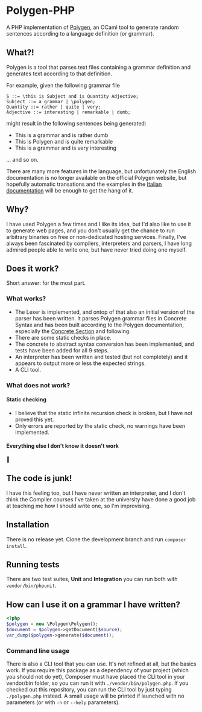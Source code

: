 # Polygen-PHP

A PHP implementation of [Polygen](http://polygen.org), an OCaml tool to generate random sentences according to a
language definition (or grammar).

## What?!
Polygen is a tool that parses text files containing a grammar definition and generates text according to that
definition.

For example, given the following grammar file
```
S ::= \this is Subject and is Quantity Adjective;
Subject ::= a grammar | \polygen;
Quantity ::= rather | quite | very;
Adjective ::= interesting | remarkable | dumb;
```
might result in the following sentences being generated:
* This is a grammar and is rather dumb
* This is Polygen and is quite remarkable
* This is a grammar and is very interesting

... and so on.

There are many more features in the language, but unfortunately the English documentation is no longer available on the
official Polygen website, but hopefully automatic transations and the examples in the
[Italian documentation](https://polygen.org/it/manuale) will be enough to get the hang of it.

## Why?

I have used Polygen a few times and I like its idea, but I'd also like to use it to generate web pages, and you don't
usually get the chance to run arbitrary binaries on free or non-dedicated hosting services. Finally, I've always been
fascinated by compilers, interpreters and parsers, I have long admired people able to write one, but have never tried
doing one myself.

## Does it work?

Short answer: for the most part.

### What works?

* The Lexer is implemented, and ontop of that also an initial version of the parser has been written.
It parses Polygen grammar files in Concrete Syntax and has been built according to the Polygen documentation, especially
the [Concrete Section](https://polygen.org/it/manuale#4.1.1_Sintassi_concreta) and following.
* There are some static checks in place.
* The concrete to abstract syntax conversion has been implemented, and tests have been added for all 9 steps.
* An interpreter has been written and tested (but not completely) and it appears to output more or less the expected
strings.
* A CLI tool.

### What does not work?
#### Static checking
* I believe that the static infinite recursion check is broken, but I have not proved this yet.
* Only errors are reported by the static check, no warnings have been implemented.
#### Everything else I don't know it doesn't work
🤷
## The code is junk!

I have this feeling too, but I have never written an interpreter, and I don't think the Compiler courses I've taken at
the university have done a good job at teaching me how I should write one, so I'm improvising.

## Installation

There is no release yet. Clone the development branch and run `composer install`.

## Running tests

There are two test suites, **Unit** and **Integration** you can run both with `vendor/bin/phpunit`.

## How can I use it on a grammar I have written?

```php
<?php
$polygen = new \Polygen\Polygen();
$document = $polygen->getDocument($source);
var_dump($polygen->generate($document));
```

### Command line usage
There is also a CLI tool that you can use. It's not refined at all, but the basics work.
If you require this package as a dependency of your project (which you should not do yet), Composer must have placed the
CLI tool in your vendor/bin folder, so you can run it with `./vendor/bin/polygen.php`.
If you checked out this repository, you can run the CLI tool by just typing `./polygen.php` instead.
A small usage will be printed if launched with no parameters (or with `-h` or `--help` parameters).
